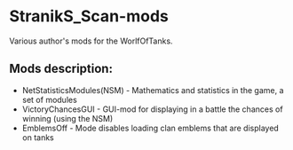 ﻿# StranikS_Scan-mods
Various author's mods for the WorlfOfTanks.

## Mods description:
* NetStatisticsModules(NSM) - Mathematics and statistics in the game, a set of modules
* VictoryChancesGUI - GUI-mod for displaying in a battle the chances of winning (using the NSM)
* EmblemsOff - Mode disables loading clan emblems that are displayed on tanks
